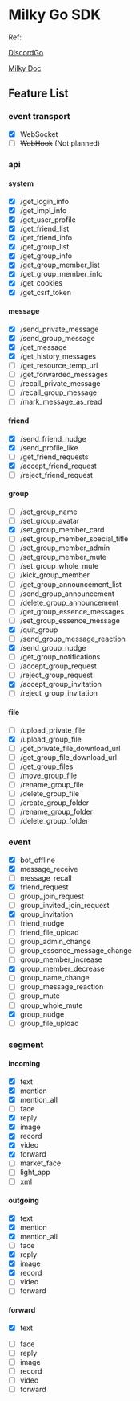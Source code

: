 # Milky Go SDK

Ref: 

[DiscordGo](https://github.com/bwmarrin/discordgo)

[Milky Doc](https://milky.ntqqrev.org/)

## Feature List

### event transport

- [x] WebSocket
- [ ] ~~WebHook~~ (Not planned)

### api

#### system

- [x] /get_login_info
- [x] /get_impl_info
- [x] /get_user_profile
- [x] /get_friend_list
- [x] /get_friend_info
- [x] /get_group_list
- [x] /get_group_info
- [x] /get_group_member_list
- [x] /get_group_member_info
- [x] /get_cookies
- [x] /get_csrf_token

#### message

- [x] /send_private_message
- [x] /send_group_message
- [x] /get_message
- [x] /get_history_messages
- [ ] /get_resource_temp_url
- [ ] /get_forwarded_messages
- [ ] /recall_private_message
- [ ] /recall_group_message
- [ ] /mark_message_as_read

#### friend

- [x] /send_friend_nudge
- [x] /send_profile_like
- [ ] /get_friend_requests
- [x] /accept_friend_request
- [ ] /reject_friend_request

#### group

- [ ] /set_group_name
- [ ] /set_group_avatar
- [x] /set_group_member_card
- [ ] /set_group_member_special_title
- [ ] /set_group_member_admin
- [ ] /set_group_member_mute
- [ ] /set_group_whole_mute
- [ ] /kick_group_member
- [ ] /get_group_announcement_list
- [ ] /send_group_announcement
- [ ] /delete_group_announcement
- [ ] /get_group_essence_messages
- [ ] /set_group_essence_message
- [x] /quit_group
- [ ] /send_group_message_reaction
- [x] /send_group_nudge
- [ ] /get_group_notifications
- [ ] /accept_group_request
- [ ] /reject_group_request
- [x] /accept_group_invitation
- [ ] /reject_group_invitation

#### file

- [ ] /upload_private_file
- [x] /upload_group_file
- [ ] /get_private_file_download_url
- [ ] /get_group_file_download_url
- [ ] /get_group_files
- [ ] /move_group_file
- [ ] /rename_group_file
- [ ] /delete_group_file
- [ ] /create_group_folder
- [ ] /rename_group_folder
- [ ] /delete_group_folder

### event

- [x] bot_offline
- [x] message_receive
- [ ] message_recall
- [x] friend_request
- [ ] group_join_request
- [ ] group_invited_join_request
- [x] group_invitation
- [ ] friend_nudge
- [ ] friend_file_upload
- [ ] group_admin_change
- [ ] group_essence_message_change
- [ ] group_member_increase
- [x] group_member_decrease
- [ ] group_name_change
- [ ] group_message_reaction
- [ ] group_mute
- [ ] group_whole_mute
- [x] group_nudge
- [ ] group_file_upload

### segment

#### incoming

- [x] text
- [x] mention
- [x] mention_all
- [ ] face
- [x] reply
- [x] image
- [x] record
- [x] video
- [x] forward
- [ ] market_face
- [ ] light_app
- [ ] xml

#### outgoing

- [x] text
- [x] mention
- [x] mention_all
- [ ] face
- [x] reply
- [x] image
- [x] record
- [ ] video
- [ ] forward

#### forward

- [x] text
<!-- - [ ] mention -->
<!-- - [ ] mention_all -->
- [ ] face
- [ ] reply
- [ ] image
- [ ] record
- [ ] video
- [ ] forward